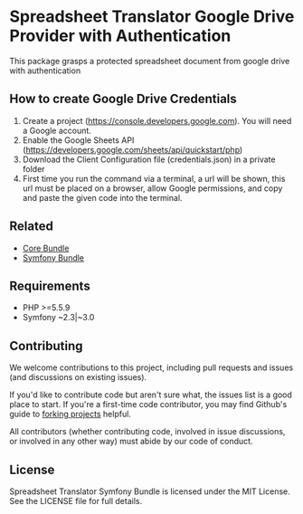 Spreadsheet Translator Google Drive Provider with Authentication
========================

This package grasps a protected spreadsheet document from google drive with authentication


How to create Google Drive Credentials
------------


1) Create a project (https://console.developers.google.com). You will need a Google account.
2) Enable the Google Sheets API (https://developers.google.com/sheets/api/quickstart/php)
3) Download the Client Configuration file (credentials.json) in a private folder 
4) First time you run the command via a terminal, a url will be shown, this url must be placed on a browser, allow Google permissions, and copy and paste the given code into the terminal.

<!-- Log into your google account
Go to the url: https://console.developers.google.com 
Go to the Google Apis and create a new project
Select the already created project in the dropdown up in the Dashboard, you might wait for a few seconds for the new project to be created and to appear in the dropdown.  
Create a Service Account and download the json file. This file will be the value for the configuration entry named as client_secret_path.
Create an empty file called credentials.json. This is where the token will be generated.

Grant permissions to Google Sheets API accessing to this url: https://console.developers.google.com/apis/api/sheets.googleapis.com/overview?project=924017156235
-->


Related
------------

  - <a href="https://github.com/samuelvi/spreadsheet-translator-core">Core Bundle</a>
  - <a href="https://github.com/samuelvi/spreadsheet-translator-symfony-bundle">Symfony Bundle</a>


Requirements
------------

  * PHP >=5.5.9
  * Symfony ~2.3|~3.0



Contributing
------------

We welcome contributions to this project, including pull requests and issues (and discussions on existing issues).

If you'd like to contribute code but aren't sure what, the issues list is a good place to start. If you're a first-time code contributor, you may find Github's guide to <a href="https://guides.github.com/activities/forking/">forking projects</a> helpful.

All contributors (whether contributing code, involved in issue discussions, or involved in any other way) must abide by our code of conduct.

License
-------

Spreadsheet Translator Symfony Bundle is licensed under the MIT License. See the LICENSE file for full details.